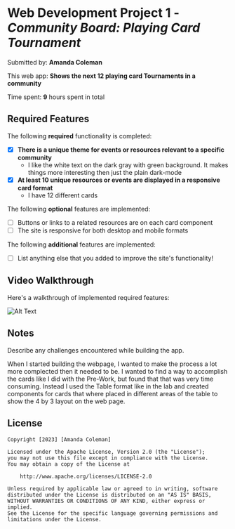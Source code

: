 # Web Development Project 1 - *Community Board: Playing Card Tournament*

Submitted by: **Amanda Coleman**

This web app: **Shows the next 12 playing card Tournaments in a community**

Time spent: **9** hours spent in total

## Required Features

The following **required** functionality is completed:

- [x] **There is a unique theme for events or resources relevant to a specific community**
    - I like the white text on the dark gray with green background. It makes things more interesting then just the plain dark-mode
- [x] **At least 10 unique resources or events are displayed in a responsive card format**
    - I have 12 different cards

The following **optional** features are implemented:

- [ ] Buttons or links to a related resources are on each card component
- [ ] The site is responsive for both desktop and mobile formats

The following **additional** features are implemented:

* [ ] List anything else that you added to improve the site's functionality!

## Video Walkthrough

Here's a walkthrough of implemented required features:

![Alt Text](https://media.giphy.com/media/vFKqnCdLPNOKc/giphy.gif)

## Notes

Describe any challenges encountered while building the app.

When I started building the webpage, I wanted to make the process a lot more complected then it needed to be. I wanted to find a way to accomplish the cards like I did with the Pre-Work, but found that that was very time consuming. Instead I used the Table format like in the lab and created components for cards that where placed in different areas of the table to show the 4 by 3 layout on the web page. 


## License

    Copyright [2023] [Amanda Coleman]

    Licensed under the Apache License, Version 2.0 (the "License");
    you may not use this file except in compliance with the License.
    You may obtain a copy of the License at

        http://www.apache.org/licenses/LICENSE-2.0

    Unless required by applicable law or agreed to in writing, software
    distributed under the License is distributed on an "AS IS" BASIS,
    WITHOUT WARRANTIES OR CONDITIONS OF ANY KIND, either express or implied.
    See the License for the specific language governing permissions and
    limitations under the License.